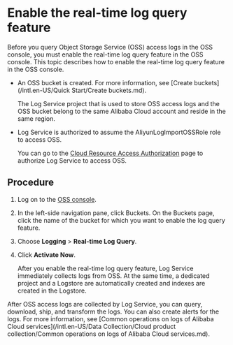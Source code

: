 # Enable the real-time log query feature

Before you query Object Storage Service \(OSS\) access logs in the OSS console, you must enable the real-time log query feature in the OSS console. This topic describes how to enable the real-time log query feature in the OSS console.

-   An OSS bucket is created. For more information, see [Create buckets](/intl.en-US/Quick Start/Create buckets.md).

    The Log Service project that is used to store OSS access logs and the OSS bucket belong to the same Alibaba Cloud account and reside in the same region.

-   Log Service is authorized to assume the AliyunLogImportOSSRole role to access OSS.

    You can go to the [Cloud Resource Access Authorization](https://ram.console.aliyun.com/?spm=a2c4g.11186623.2.13.39246c0d6l2MJD#/role/authorize?request=%7B%22Requests%22:%20%7B%22request1%22:%20%7B%22RoleName%22:%20%22AliyunLogImportOSSRole%22,%20%22TemplateId%22:%20%22ImportOSSRole%22%7D%7D,%20%22ReturnUrl%22:%20%22https:%2F%2Fsls.console.aliyun.com%2F%22,%20%22Service%22:%20%22Log%22%7D) page to authorize Log Service to access OSS.


## Procedure

1.  Log on to the [OSS console](https://oss.console.aliyun.com/).

2.  In the left-side navigation pane, click Buckets. On the Buckets page, click the name of the bucket for which you want to enable the log query feature.

3.  Choose **Logging** \> **Real-time Log Query**.

4.  Click **Activate Now**.

    After you enable the real-time log query feature, Log Service immediately collects logs from OSS. At the same time, a dedicated project and a Logstore are automatically created and indexes are created in the Logstore.


After OSS access logs are collected by Log Service, you can query, download, ship, and transform the logs. You can also create alerts for the logs. For more information, see [Common operations on logs of Alibaba Cloud services](/intl.en-US/Data Collection/Cloud product collection/Common operations on logs of Alibaba Cloud services.md).


